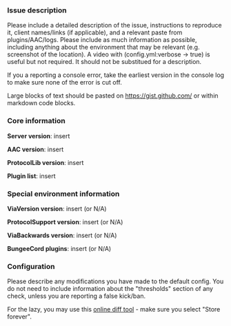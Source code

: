 ### Issue description
Please include a detailed description of the issue, instructions to reproduce it, client names/links (if applicable), and a relevant paste from plugins/AAC/logs. Please include as much information as possible, including anything about the environment that may be relevant (e.g. screenshot of the location). A video with (config.yml:verbose -> true) is useful but not required. It should not be substitued for a description.

If you a reporting a console error, take the earliest version in the console log to make sure none of the error is cut off.

Large blocks of text should be pasted on https://gist.github.com/ or within markdown code blocks. 

### Core information
**Server version**: insert

**AAC version**: insert

**ProtocolLib version**: insert

**Plugin list**: insert

### Special environment information
**ViaVersion version**: insert (or N/A)

**ProtocolSupport version**: insert (or N/A)

**ViaBackwards version**: insert (or N/A)

**BungeeCord plugins**: insert (or N/A)

### Configuration
Please describe any modifications you have made to the default config. You do not need to include information about the "thresholds" section of any check, unless you are reporting a false kick/ban. 

For the lazy, you may use this [online diff tool](https://www.diffchecker.com/) - make sure you select "Store forever".
